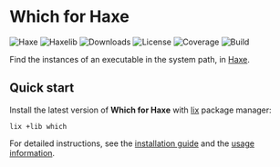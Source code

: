 # Which for Haxe
![Haxe](https://badgen.net/badge/haxe/%3E%3D4.2.0/green) ![Haxelib](https://badgen.net/haxelib/v/which) ![Downloads](https://badgen.net/haxelib/d/which) ![License](https://badgen.net/badge/license/MIT/blue) ![Coverage](https://badgen.net/coveralls/c/github/cedx/which.hx/main) ![Build](https://badgen.net/github/checks/cedx/which.hx/main)

Find the instances of an executable in the system path, in [Haxe](https://haxe.org).

## Quick start
Install the latest version of **Which for Haxe** with [lix](https://github.com/lix-pm/lix.client) package manager:

```shell
lix +lib which
```

For detailed instructions, see the [installation guide](installation.md) and the [usage information](usage.md).
